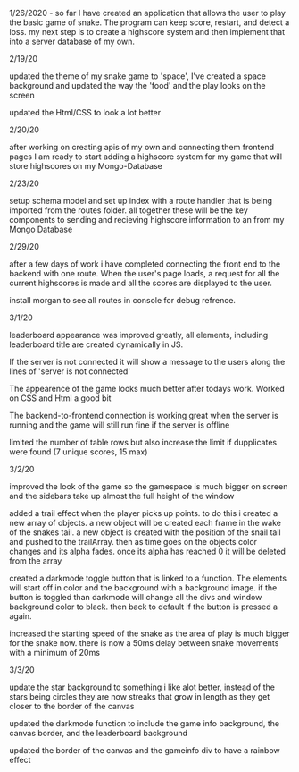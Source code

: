 1/26/2020 - so far I have created an application that allows the user to play the basic game of snake. The program can keep score, restart, and detect a loss.
            my next step is to create a highscore system and then implement that into a server database of my own. 


2/19/20

updated the theme of my snake game to 'space', I've created a space background and updated the way the 'food' and the play looks on the screen

updated the Html/CSS to look a lot better


2/20/20 

after working on creating apis of my own and connecting them frontend pages I am ready to start adding a highscore system for my game that will store highscores on my Mongo-Database

2/23/20

setup schema model and set up index with a route handler that is being imported from the routes folder.
all together these will be the key components to sending and recieving highscore information to an from my Mongo Database

2/29/20

after a few days of work i have completed connecting the front end to the backend with one route. When the user's page loads, a request for all the current highscores is made and all the scores are displayed to the user. 

install morgan to see all routes in console for debug refrence.

3/1/20

leaderboard appearance was improved greatly, all elements, including leaderboard title are created dynamically in JS.

If the server is not connected it will show a message to the users along the lines of 'server is not connected'

The appearence of the game looks much better after todays work. Worked on CSS and Html a good bit

The backend-to-frontend connection is working great when the server is running and the game will still run fine if the server is offline

limited the number of table rows but also increase the limit if dupplicates were found
(7 unique scores, 15 max)

3/2/20

improved the look of the game so the gamespace is much bigger on screen and the sidebars take up almost the full height of the window

added a trail effect when the player picks up points. to do this i created a new array of objects. a new object will be created each frame in the wake of the snakes tail. a new object is created with the position of the snail tail and pushed to the trailArray. then as time goes on the objects color changes and its alpha fades. once its alpha has reached 0 it will be deleted from the array

created a darkmode toggle button that is linked to a function. The elements will start off in color and the background with a background image. if the button is toggled than darkmode will change all the divs and window background color to black. then back to default if the button is pressed a again.

increased the starting speed of the snake as the area of play is much bigger for the snake now. there is now a 50ms delay between snake movements with a minimum of 20ms

3/3/20

update the star background to something i like alot better, instead of the stars being circles they are now streaks that grow in length as they get closer to the border of the canvas

updated the darkmode function to include the game info background, the canvas border, and the leaderboard background

updated the border of the canvas and the gameinfo div to have a rainbow effect
